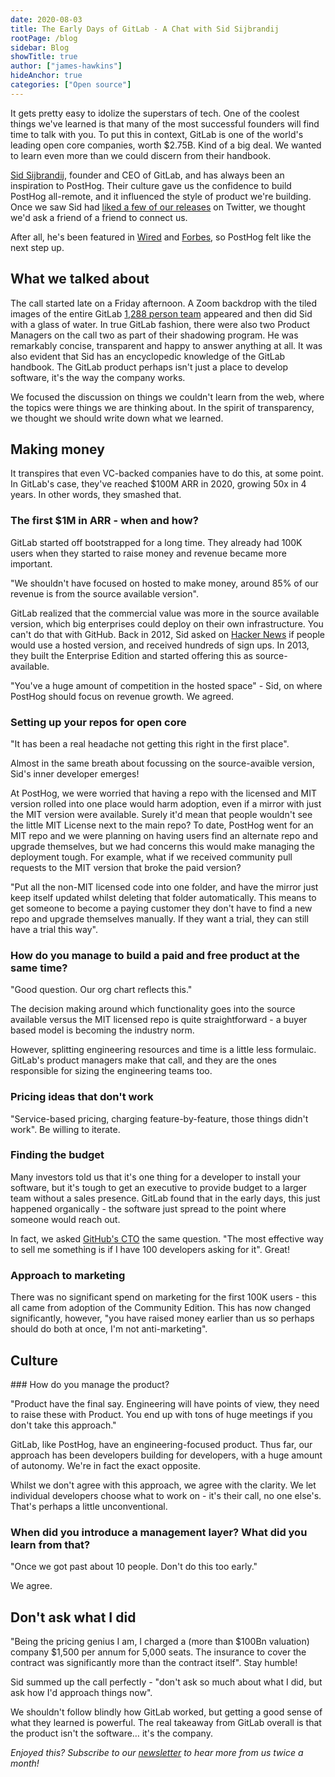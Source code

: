 ```yaml
---
date: 2020-08-03
title: The Early Days of GitLab - A Chat with Sid Sijbrandij
rootPage: /blog
sidebar: Blog
showTitle: true
author: ["james-hawkins"]
hideAnchor: true
categories: ["Open source"]
---
```


It gets pretty easy to idolize the superstars of tech. One of the coolest things we've learned is that many of the most successful founders will find time to talk with you. To put this in context, GitLab is one of the world's leading open core companies, worth $2.75B. Kind of a big deal. We wanted to learn even more than we could discern from their handbook.

[Sid Sijbrandij](https://twitter.com/sytses), founder and CEO of GitLab, and has always been an inspiration to PostHog. Their culture gave us the confidence to build PostHog all-remote, and it influenced the style of product we're building. Once we saw Sid had [liked a few of our releases](https://twitter.com/PostHog/status/1288563434641072131) on Twitter, we thought we'd ask a friend of a friend to connect us.

After all, he's been featured in [Wired](https://www.wired.com/story/hybrid-remote-work-offers-the-worst-of-both-worlds/) and [Forbes](https://www.forbes.com/sites/cognitiveworld/2020/04/21/tips-from-gitlab-on-remote-work-for-innovative-teams/#537e9f0f4fae), so PostHog felt like the next step up.

## What we talked about

The call started late on a Friday afternoon. A Zoom backdrop with the tiled images of the entire GitLab [1,288 person team](https://about.gitlab.com/company/team/org-chart/) appeared and then did Sid with a glass of water. In true GitLab fashion, there were also two Product Managers on the call two as part of their shadowing program. He was remarkably concise, transparent and happy to answer anything at all. It was also evident that Sid has an encyclopedic knowledge of the GitLab handbook. The GitLab product perhaps isn't just a place to develop software, it's the way the company works.

We focused the discussion on things we couldn't learn from the web, where the topics were things we are thinking about. In the spirit of transparency, we thought we should write down what we learned.

## Making money

It transpires that even VC-backed companies have to do this, at some point. In GitLab's case, they've reached $100M ARR in 2020, growing 50x in 4 years. In other words, they smashed that.

### The first $1M in ARR - when and how?

GitLab started off bootstrapped for a long time. They already had 100K users when they started to raise money and revenue became more important.

"We shouldn't have focused on hosted to make money, around 85% of our revenue is from the source available version".

GitLab realized that the commercial value was more in the source available version, which big enterprises could deploy on their own infrastructure. You can't do that with GitHub. Back in 2012, Sid asked on [Hacker News](https://news.ycombinator.com/item?id=4428278) if people would use a hosted version, and received hundreds of sign ups. In 2013, they built the Enterprise Edition and started offering this as source-available.

"You've a huge amount of competition in the hosted space" - Sid, on where PostHog should focus on revenue growth. We agreed.

### Setting up your repos for open core

"It has been a real headache not getting this right in the first place".

Almost in the same breath about focussing on the source-avaible version, Sid's inner developer emerges!

At PostHog, we were worried that having a repo with the licensed and MIT version rolled into one place would harm adoption, even if a mirror with just the MIT version were available. Surely it'd mean that people wouldn't see the little MIT License next to the main repo? To date, PostHog went for an MIT repo and we were planning on having users find an alternate repo and upgrade themselves, but we had concerns this would make managing the deployment tough. For example, what if we received community pull requests to the MIT version that broke the paid version?

"Put all the non-MIT licensed code into one folder, and have the mirror just keep itself updated whilst deleting that folder automatically. This means to get someone to become a paying customer they don't have to find a new repo and upgrade themselves manually. If they want a trial, they can still have a trial this way".


### How do you manage to build a paid and free product at the same time?

"Good question. Our org chart reflects this."

The decision making around which functionality goes into the source available versus the MIT licensed repo is quite straightforward - a buyer based model is becoming the industry norm.

However, splitting engineering resources and time is a little less formulaic. GitLab's product managers make that call, and they are the ones responsible for sizing the engineering teams too.

### Pricing ideas that don't work

"Service-based pricing, charging feature-by-feature, those things didn't work". Be willing to iterate.

### Finding the budget

Many investors told us that it's one thing for a developer to install your software, but it's tough to get an executive to provide budget to a larger team without a sales presence. GitLab found that in the early days, this just happened organically - the software just spread to the point where someone would reach out.

In fact, we asked [GitHub's CTO](https://twitter.com/jasoncwarner) the same question. "The most effective way to sell me something is if I have 100 developers asking for it". Great!

### Approach to marketing

There was no significant spend on marketing for the first 100K users - this all came from adoption of the Community Edition. This has now changed significantly, however, "you have raised money earlier than us so perhaps should do both at once, I'm not anti-marketing".

## Culture

### How do you manage the product?

"Product have the final say. Engineering will have points of view, they need to raise these with Product. You end up with tons of huge meetings if you don't take this approach."

GitLab, like PostHog, have an engineering-focused product. Thus far, our approach has been developers building for developers, with a huge amount of autonomy. We're in fact the exact opposite.

Whilst we don't agree with this approach, we agree with the clarity. We let individual developers choose what to work on - it's their call, no one else's. That's perhaps a little unconventional.

### When did you introduce a management layer? What did you learn from that?

"Once we got past about 10 people. Don't do this too early." 

We agree.

## Don't ask what I did

"Being the pricing genius I am, I charged a (more than $100Bn valuation) company $1,500 per annum for 5,000 seats. The insurance to cover the contract was significantly more than the contract itself". Stay humble!

Sid summed up the call perfectly - "don't ask so much about what I did, but ask how I'd approach things now".

We shouldn't follow blindly how GitLab worked, but getting a good sense of what they learned is powerful. The real takeaway from GitLab overall is that the product isn't the software… it's the company.

_Enjoyed this? Subscribe to our [newsletter](/newsletter) to hear more from us twice a month!_


